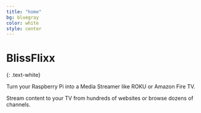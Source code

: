 ```yaml
---
title: "home"
bg: bluegray
color: white
style: center
---
```


# BlissFlixx
{: .text-white}

<span class="fa-stack subtlecircle" style="font-size:100px; background:rgba(255,166,0,0.1)">
  <i class="fa fa-circle fa-stack-2x text-white"></i>
  <i class="fa fa-film fa-stack-1x text-lightblue"></i>
</span>

Turn your Raspberry Pi into a Media Streamer like ROKU or Amazon Fire TV.

Stream content to your TV from hundreds of websites or browse dozens of channels.

